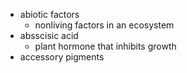 - abiotic factors
	- nonliving factors in an ecosystem
- absscisic acid
	- plant hormone that inhibits growth
- accessory pigments